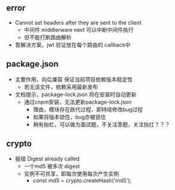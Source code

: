 ## error ##
+ Cannot set headers after they are sent to the client
  + 中间件 middlerware next 可以中断中间件执行
  + 但不能打断路由解析
+ 暂解决方案，jwt 验证放在每个路由的 callback中

## package.json ##
+ 主要作用，向后兼容 保证当前项目依赖版本稳定性
  + 若无该文件，依赖采用最新发布
+ 文档提示，package-lock.json 将在安装时自动更新
  + 通过cnpm安装，无法更新package-lock.json
    + 理由，模块存在跌代过程，即持续修改bug过程
    + 如果将版本锁住，bug亦被锁住
    + 稍有抬杠，可以做为面试题，不关注答题，关注抬扛？？？

## crypto ##
+ 报错  Digest already called
  + 一个md5 被多次 digest
  + 实例不可共享，即每次使用每次产生实例
    + const md5 = crypto.createHash('md5');